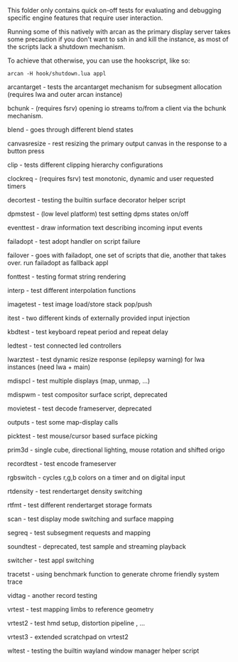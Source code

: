 This folder only contains quick on-off tests for evaluating and debugging
specific engine features that require user interaction.

Running some of this natively with arcan as the primary display server
takes some precaution if you don't want to ssh in and kill the instance,
as most of the scripts lack a shutdown mechanism.

To achieve that otherwise, you can use the hookscript, like so:

    arcan -H hook/shutdown.lua appl

arcantarget - tests the arcantarget mechanism for subsegment allocation
              (requires lwa and outer arcan instance)

bchunk - (requires fsrv) opening io streams to/from a client
         via the bchunk mechanism.

blend - goes through different blend states

canvasresize - rest resizing the primary output canvas
               in the response to a button press

clip - tests different clipping hierarchy configurations

clockreq - (requires fsrv) test monotonic, dynamic and user
           requested timers

decortest - testing the builtin surface decorator helper script

dpmstest - (low level platform) test setting dpms states on/off

eventtest - draw information text describing incoming input events

failadopt - test adopt handler on script failure

failover - goes with failadopt, one set of scripts that die, another
           that takes over. run failadopt as fallback appl

fonttest - testing format string rendering

interp - test different interpolation functions

imagetest - test image load/store stack pop/push

itest - two different kinds of externally provided input injection

kbdtest - test keyboard repeat period and repeat delay

ledtest - test connected led controllers

lwarztest - test dynamic resize response (epilepsy warning)
            for lwa instances (need lwa + main)

mdispcl - test multiple displays (map, unmap, ...)

mdispwm - test compositor surface script, deprecated

movietest - test decode frameserver, deprecated

outputs - test some map-display calls

picktest - test mouse/cursor based surface picking

prim3d - single cube, directional lighting, mouse rotation and shifted origo

recordtest - test encode frameserver

rgbswitch - cycles r,g,b colors on a timer and on digital input

rtdensity - test rendertarget density switching

rtfmt - test different rendertarget storage formats

scan - test display mode switching and surface mapping

segreq - test subsegment requests and mapping

soundtest - deprecated, test sample and streaming playback

switcher - test appl switching

tracetst - using benchmark function to generate chrome friendly system trace

vidtag - another record testing

vrtest - test mapping limbs to reference geometry

vrtest2 - test hmd setup, distortion pipeline , ...

vrtest3 - extended scratchpad on vrtest2

wltest - testing the builtin wayland window manager helper script

